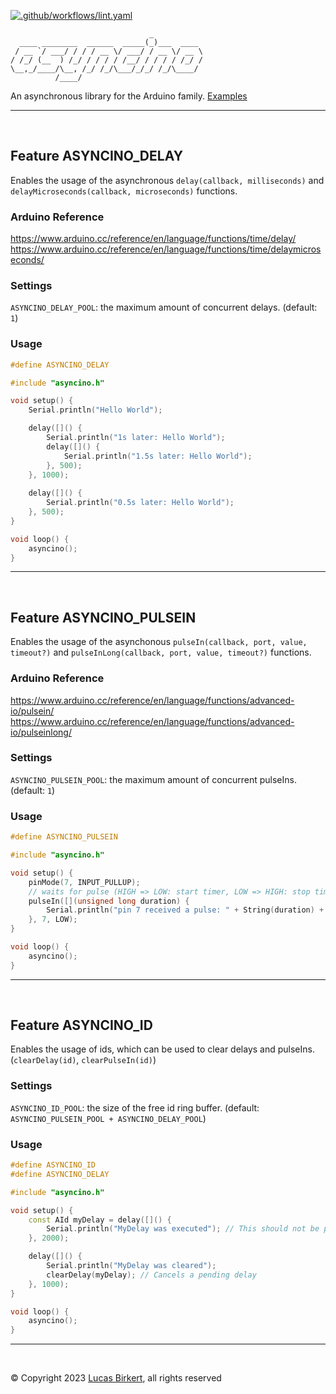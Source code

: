 [![.github/workflows/lint.yaml](https://github.com/lbirkert/asyncino/actions/workflows/lint.yaml/badge.svg)](https://github.com/lbirkert/asyncino/actions/workflows/lint.yaml)

```
                               _
  ____ ________  ______  _____(_)___  ____
 / __ `/ ___/ / / / __ \/ ___/ / __ \/ __ \
/ /_/ (__  ) /_/ / / / / /__/ / / / / /_/ /
\__,_/____/\__, /_/ /_/\___/_/_/ /_/\____/
          /____/
```

An asynchronous library for the Arduino family. [Examples](https://github.com/lbirkert/asyncino/tree/main/examples)

----

<br/>

## Feature ASYNCINO_DELAY

Enables the usage of the asynchronous `delay(callback, milliseconds)` and
`delayMicroseconds(callback, microseconds)` functions.

### Arduino Reference

https://www.arduino.cc/reference/en/language/functions/time/delay/ <br/>
https://www.arduino.cc/reference/en/language/functions/time/delaymicroseconds/

### Settings

`ASYNCINO_DELAY_POOL`: the maximum amount of concurrent delays. (default: `1`)

### Usage

```ino
#define ASYNCINO_DELAY

#include "asyncino.h"

void setup() {
    Serial.println("Hello World");

    delay([]() {
        Serial.println("1s later: Hello World");
        delay([]() {
            Serial.println("1.5s later: Hello World");
        }, 500);
    }, 1000);
    
    delay([]() {
        Serial.println("0.5s later: Hello World");
    }, 500);
}

void loop() {
    asyncino();
}
```

----

<br/>

## Feature ASYNCINO_PULSEIN

Enables the usage of the asynchonous `pulseIn(callback, port, value, timeout?)` and
`pulseInLong(callback, port, value, timeout?)` functions.

### Arduino Reference

https://www.arduino.cc/reference/en/language/functions/advanced-io/pulsein/ <br/>
https://www.arduino.cc/reference/en/language/functions/advanced-io/pulseinlong/

### Settings

`ASYNCINO_PULSEIN_POOL`: the maximum amount of concurrent pulseIns. (default: `1`)

### Usage

```ino
#define ASYNCINO_PULSEIN

#include "asyncino.h"

void setup() {
    pinMode(7, INPUT_PULLUP);
    // waits for pulse (HIGH => LOW: start timer, LOW => HIGH: stop timer)
    pulseIn([](unsigned long duration) {
        Serial.println("pin 7 received a pulse: " + String(duration) + "us");
    }, 7, LOW);
}

void loop() {
    asyncino();
}
```

----

<br/>

## Feature ASYNCINO_ID

Enables the usage of ids, which can be used to clear delays and pulseIns. (`clearDelay(id)`, `clearPulseIn(id)`)

### Settings

`ASYNCINO_ID_POOL`: the size of the free id ring buffer. (default: `ASYNCINO_PULSEIN_POOL + ASYNCINO_DELAY_POOL`)

### Usage

```ino
#define ASYNCINO_ID
#define ASYNCINO_DELAY

#include "asyncino.h"

void setup() {
    const AId myDelay = delay([]() {
        Serial.println("MyDelay was executed"); // This should not be printed
    }, 2000);

    delay([]() {
        Serial.println("MyDelay was cleared");
        clearDelay(myDelay); // Cancels a pending delay
    }, 1000);
}

void loop() {
    asyncino();
}
```

----

<br/>

&copy; Copyright 2023 [Lucas Birkert](https://lbirkert.com), all rights reserved
